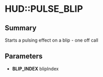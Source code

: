 # HUD::PULSE_BLIP

## Summary
Starts a pulsing effect on a blip - one off call

## Parameters
* **BLIP_INDEX** blipIndex